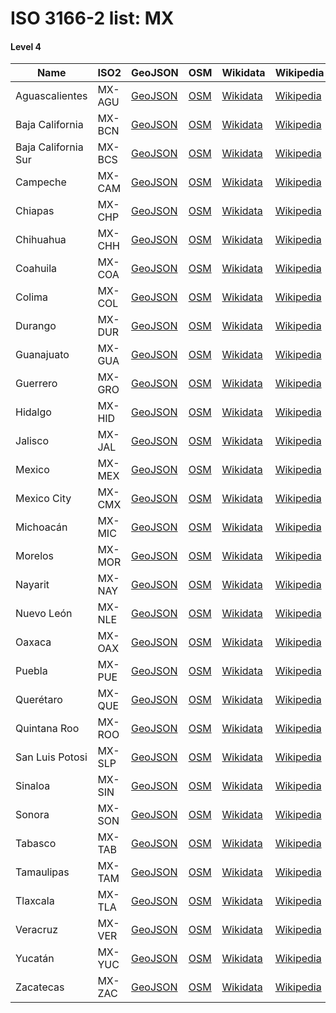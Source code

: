 # ISO 3166-2 list: MX


#### Level 4
Name | ISO2 | GeoJSON | OSM | Wikidata | Wikipedia | population 
--- | --- | --- | --- | --- | --- | --: 
Aguascalientes | MX-AGU | [GeoJSON](../../geojson/high/iso2/MX/MX-AGU.geojson) | [OSM](https://www.openstreetmap.org/relation/2610002) | [Wikidata](https://www.wikidata.org/wiki/Q79952) | [Wikipedia](http://en.wikipedia.org/wiki/es%3AAguascalientes) | 1,312,544
Baja California | MX-BCN | [GeoJSON](../../geojson/high/iso2/MX/MX-BCN.geojson) | [OSM](https://www.openstreetmap.org/relation/2589601) | [Wikidata](https://www.wikidata.org/wiki/Q58731) | [Wikipedia](http://en.wikipedia.org/wiki/es%3ABaja%20California) | 3,315,766
Baja California Sur | MX-BCS | [GeoJSON](../../geojson/high/iso2/MX/MX-BCS.geojson) | [OSM](https://www.openstreetmap.org/relation/2589611) | [Wikidata](https://www.wikidata.org/wiki/Q46508) | [Wikipedia](http://en.wikipedia.org/wiki/es%3ABaja%20California%20Sur) | 637,026
Campeche | MX-CAM | [GeoJSON](../../geojson/high/iso2/MX/MX-CAM.geojson) | [OSM](https://www.openstreetmap.org/relation/2568834) | [Wikidata](https://www.wikidata.org/wiki/Q80908) | [Wikipedia](http://en.wikipedia.org/wiki/es%3ACampeche) | 899,931
Chiapas | MX-CHP | [GeoJSON](../../geojson/high/iso2/MX/MX-CHP.geojson) | [OSM](https://www.openstreetmap.org/relation/2556679) | [Wikidata](https://www.wikidata.org/wiki/Q60123) | [Wikipedia](http://en.wikipedia.org/wiki/es%3AChiapas) | 5,217,908
Chihuahua | MX-CHH | [GeoJSON](../../geojson/high/iso2/MX/MX-CHH.geojson) | [OSM](https://www.openstreetmap.org/relation/1673425) | [Wikidata](https://www.wikidata.org/wiki/Q655) | [Wikipedia](http://en.wikipedia.org/wiki/es%3AChihuahua) | 3,556,574
Coahuila | MX-COA | [GeoJSON](../../geojson/high/iso2/MX/MX-COA.geojson) | [OSM](https://www.openstreetmap.org/relation/1661524) | [Wikidata](https://www.wikidata.org/wiki/Q53079) | [Wikipedia](http://en.wikipedia.org/wiki/es%3ACoahuila%20de%20Zaragoza) | 2,954,915
Colima | MX-COL | [GeoJSON](../../geojson/high/iso2/MX/MX-COL.geojson) | [OSM](https://www.openstreetmap.org/relation/2340912) | [Wikidata](https://www.wikidata.org/wiki/Q61309) | [Wikipedia](http://en.wikipedia.org/wiki/es%3AColima) | 650,555
Durango | MX-DUR | [GeoJSON](../../geojson/high/iso2/MX/MX-DUR.geojson) | [OSM](https://www.openstreetmap.org/relation/2399740) | [Wikidata](https://www.wikidata.org/wiki/Q79918) | [Wikipedia](http://en.wikipedia.org/wiki/es%3ADurango) | 1,754,754
Guanajuato | MX-GUA | [GeoJSON](../../geojson/high/iso2/MX/MX-GUA.geojson) | [OSM](https://www.openstreetmap.org/relation/2340909) | [Wikidata](https://www.wikidata.org/wiki/Q46475) | [Wikipedia](http://en.wikipedia.org/wiki/es%3AGuanajuato) | 5,853,677
Guerrero | MX-GRO | [GeoJSON](../../geojson/high/iso2/MX/MX-GRO.geojson) | [OSM](https://www.openstreetmap.org/relation/2439316) | [Wikidata](https://www.wikidata.org/wiki/Q60158) | [Wikipedia](http://en.wikipedia.org/wiki/es%3AEstado%20de%20Guerrero) | 3,533,251
Hidalgo | MX-HID | [GeoJSON](../../geojson/high/iso2/MX/MX-HID.geojson) | [OSM](https://www.openstreetmap.org/relation/1376490) | [Wikidata](https://www.wikidata.org/wiki/Q80903) | [Wikipedia](http://en.wikipedia.org/wiki/es%3AEstado%20de%20Hidalgo) | 2,858,359
Jalisco | MX-JAL | [GeoJSON](../../geojson/high/iso2/MX/MX-JAL.geojson) | [OSM](https://www.openstreetmap.org/relation/2340910) | [Wikidata](https://www.wikidata.org/wiki/Q13160) | [Wikipedia](http://en.wikipedia.org/wiki/es%3AJalisco) | 7,844,830
Mexico | MX-MEX | [GeoJSON](../../geojson/high/iso2/MX/MX-MEX.geojson) | [OSM](https://www.openstreetmap.org/relation/1376489) | [Wikidata](https://www.wikidata.org/wiki/Q82112) | [Wikipedia](http://en.wikipedia.org/wiki/es%3AEstado%20de%20M%C3%A9xico) | 16,187,608
Mexico City | MX-CMX | [GeoJSON](../../geojson/high/iso2/MX/MX-CMX.geojson) | [OSM](https://www.openstreetmap.org/relation/1376330) | [Wikidata](https://www.wikidata.org/wiki/Q1489) | [Wikipedia](http://en.wikipedia.org/wiki/en%3AMexico%20City) | 8,918,653
Michoacán | MX-MIC | [GeoJSON](../../geojson/high/iso2/MX/MX-MIC.geojson) | [OSM](https://www.openstreetmap.org/relation/2340636) | [Wikidata](https://www.wikidata.org/wiki/Q79861) | [Wikipedia](http://en.wikipedia.org/wiki/es%3AMichoac%C3%A1n) | 4,584,471
Morelos | MX-MOR | [GeoJSON](../../geojson/high/iso2/MX/MX-MOR.geojson) | [OSM](https://www.openstreetmap.org/relation/1376332) | [Wikidata](https://www.wikidata.org/wiki/Q66117) | [Wikipedia](http://en.wikipedia.org/wiki/es%3AMorelos) | 1,777,227
Nayarit | MX-NAY | [GeoJSON](../../geojson/high/iso2/MX/MX-NAY.geojson) | [OSM](https://www.openstreetmap.org/relation/7695827) | [Wikidata](https://www.wikidata.org/wiki/Q79920) | [Wikipedia](http://en.wikipedia.org/wiki/es%3ANayarit) | 1,223,797
Nuevo León | MX-NLE | [GeoJSON](../../geojson/high/iso2/MX/MX-NLE.geojson) | [OSM](https://www.openstreetmap.org/relation/1661523) | [Wikidata](https://www.wikidata.org/wiki/Q15282) | [Wikipedia](http://en.wikipedia.org/wiki/es%3ANuevo%20Le%C3%B3n) | 5,189,970
Oaxaca | MX-OAX | [GeoJSON](../../geojson/high/iso2/MX/MX-OAX.geojson) | [OSM](https://www.openstreetmap.org/relation/2529822) | [Wikidata](https://www.wikidata.org/wiki/Q34110) | [Wikipedia](http://en.wikipedia.org/wiki/es%3AOaxaca) | 3,967,889
Puebla | MX-PUE | [GeoJSON](../../geojson/high/iso2/MX/MX-PUE.geojson) | [OSM](https://www.openstreetmap.org/relation/1376491) | [Wikidata](https://www.wikidata.org/wiki/Q79923) | [Wikipedia](http://en.wikipedia.org/wiki/es%3APuebla) | 6,168,883
Querétaro | MX-QUE | [GeoJSON](../../geojson/high/iso2/MX/MX-QUE.geojson) | [OSM](https://www.openstreetmap.org/relation/2340903) | [Wikidata](https://www.wikidata.org/wiki/Q79754) | [Wikipedia](http://en.wikipedia.org/wiki/es%3AQuer%C3%A9taro) | 2,038,372
Quintana Roo | MX-ROO | [GeoJSON](../../geojson/high/iso2/MX/MX-ROO.geojson) | [OSM](https://www.openstreetmap.org/relation/2614434) | [Wikidata](https://www.wikidata.org/wiki/Q80245) | [Wikipedia](http://en.wikipedia.org/wiki/es%3AQuintana%20Roo) | 1,325,578
San Luis Potosi | MX-SLP | [GeoJSON](../../geojson/high/iso2/MX/MX-SLP.geojson) | [OSM](https://www.openstreetmap.org/relation/4086617) | [Wikidata](https://www.wikidata.org/wiki/Q78980) | [Wikipedia](http://en.wikipedia.org/wiki/es%3ASan%20Luis%20Potos%C3%AD) | 2,717,820
Sinaloa | MX-SIN | [GeoJSON](../../geojson/high/iso2/MX/MX-SIN.geojson) | [OSM](https://www.openstreetmap.org/relation/2455086) | [Wikidata](https://www.wikidata.org/wiki/Q80252) | [Wikipedia](http://en.wikipedia.org/wiki/es%3ASinaloa) | 2,966,700
Sonora | MX-SON | [GeoJSON](../../geojson/high/iso2/MX/MX-SON.geojson) | [OSM](https://www.openstreetmap.org/relation/1673426) | [Wikidata](https://www.wikidata.org/wiki/Q46422) | [Wikipedia](http://en.wikipedia.org/wiki/es%3ASonora) | 2,850,330
Tabasco | MX-TAB | [GeoJSON](../../geojson/high/iso2/MX/MX-TAB.geojson) | [OSM](https://www.openstreetmap.org/relation/2556680) | [Wikidata](https://www.wikidata.org/wiki/Q80914) | [Wikipedia](http://en.wikipedia.org/wiki/es%3ATabasco) | 2,395,272
Tamaulipas | MX-TAM | [GeoJSON](../../geojson/high/iso2/MX/MX-TAM.geojson) | [OSM](https://www.openstreetmap.org/relation/2415518) | [Wikidata](https://www.wikidata.org/wiki/Q80007) | [Wikipedia](http://en.wikipedia.org/wiki/es%3ATamaulipas) | 3,441,698
Tlaxcala | MX-TLA | [GeoJSON](../../geojson/high/iso2/MX/MX-TLA.geojson) | [OSM](https://www.openstreetmap.org/relation/1375274) | [Wikidata](https://www.wikidata.org/wiki/Q82681) | [Wikipedia](http://en.wikipedia.org/wiki/es%3ATlaxcala) | 1,272,847
Veracruz | MX-VER | [GeoJSON](../../geojson/high/iso2/MX/MX-VER.geojson) | [OSM](https://www.openstreetmap.org/relation/2415761) | [Wikidata](https://www.wikidata.org/wiki/Q60130) | [Wikipedia](http://en.wikipedia.org/wiki/es%3AVeracruz%20de%20Ignacio%20de%20la%20Llave) | 8,112,505
Yucatán | MX-YUC | [GeoJSON](../../geojson/high/iso2/MX/MX-YUC.geojson) | [OSM](https://www.openstreetmap.org/relation/2614435) | [Wikidata](https://www.wikidata.org/wiki/Q60176) | [Wikipedia](http://en.wikipedia.org/wiki/es%3AYucat%C3%A1n) | 2,097,175
Zacatecas | MX-ZAC | [GeoJSON](../../geojson/high/iso2/MX/MX-ZAC.geojson) | [OSM](https://www.openstreetmap.org/relation/2399704) | [Wikidata](https://www.wikidata.org/wiki/Q80269) | [Wikipedia](http://en.wikipedia.org/wiki/es%3AZacatecas) | 1,690,868
